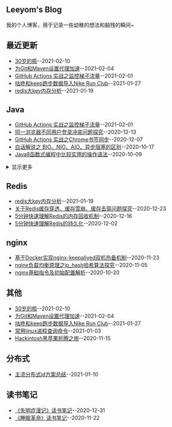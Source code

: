 ## Leeyom's Blog
我的个人博客，用于记录一些幼稚的想法和脑残的瞬间~
## 最近更新
- [30岁的槛](https://github.com/superleeyom/blog/issues/21)--2021-02-10
- [为Git和Maven设置代理加速](https://github.com/superleeyom/blog/issues/20)--2021-02-04
- [GitHub Actions 实战之监控梯子流量](https://github.com/superleeyom/blog/issues/19)--2021-02-01
- [咕咚和keep跑步数据导入Nike Run Club](https://github.com/superleeyom/blog/issues/18)--2021-01-27
- [redis大key内存分析](https://github.com/superleeyom/blog/issues/17)--2021-01-19
## Java
- [GitHub Actions 实战之监控梯子流量](https://github.com/superleeyom/blog/issues/19)--2021-02-01
- [同一浏览器不同用户登录冲突问题探究](https://github.com/superleeyom/blog/issues/11)--2020-12-13
- [GitHub Actions 实战之Chrome书签同步](https://github.com/superleeyom/blog/issues/10)--2020-12-07
- [白话解说之 BIO、NIO、AIO、异步阻塞的区别](https://github.com/superleeyom/blog/issues/3)--2020-10-17
- [Java8函数式编程中比较实用的操作语法](https://github.com/superleeyom/blog/issues/2)--2020-10-09
<details><summary>显示更多</summary>

- [Java泛型的回顾之旅](https://github.com/superleeyom/blog/issues/1)--2020-10-09
</details>

## Redis
- [redis大key内存分析](https://github.com/superleeyom/blog/issues/17)--2021-01-19
- [关于Redis缓存穿透、缓存雪崩、缓存击穿问题探究](https://github.com/superleeyom/blog/issues/13)--2020-12-23
- [5分钟快速理解Redis的内存回收机制](https://github.com/superleeyom/blog/issues/12)--2020-12-16
- [5分钟快速理解Redis的持久化](https://github.com/superleeyom/blog/issues/9)--2020-12-02
## nginx
- [基于Docker实现nginx-keepalived双机热备机制](https://github.com/superleeyom/blog/issues/8)--2020-11-23
- [nginx负载均衡原理之ip_hash哈希算法探究](https://github.com/superleeyom/blog/issues/5)--2020-11-05
- [nginx基础指令及初始配置解析](https://github.com/superleeyom/blog/issues/4)--2020-10-20
## 其他
- [30岁的槛](https://github.com/superleeyom/blog/issues/21)--2021-02-10
- [为Git和Maven设置代理加速](https://github.com/superleeyom/blog/issues/20)--2021-02-04
- [咕咚和keep跑步数据导入Nike Run Club](https://github.com/superleeyom/blog/issues/18)--2021-01-27
- [常用linux进程查询命令](https://github.com/superleeyom/blog/issues/15)--2021-01-03
- [Hackintosh黑苹果折腾之旅](https://github.com/superleeyom/blog/issues/6)--2020-11-15
## 分布式
- [主流分布式id方案总结](https://github.com/superleeyom/blog/issues/16)--2021-01-10
## 读书笔记
- [《失明症漫记》读书笔记](https://github.com/superleeyom/blog/issues/14)--2020-12-31
- [《睡眠革命》读书笔记](https://github.com/superleeyom/blog/issues/7)--2020-11-22
